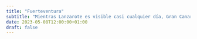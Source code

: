 ```yaml
---
title: "Fuerteventura"
subtitle: "Mientras Lanzarote es visible casi cualquier día, Gran Canaria y Tenerife suelen esconderse detrás de las nubes."
date: 2023-05-08T12:00:00+01:00
draft: false
---
```


